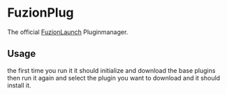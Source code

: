 # FuzionPlug
The official [FuzionLaunch](https://github.com/artyuiCraft/fuzionlaunch) Pluginmanager.

## Usage
the first time you run it it should initialize and download the base plugins then run it again and select the plugin you want to download and it should install it.
